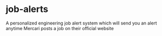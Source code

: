 # job-alerts
A personalized engineering job alert system which will send you an alert anytime Mercari posts a job on their official website
